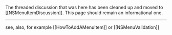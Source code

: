 The threaded discussion that was here has been cleaned up and moved to [[NSMenuItemDiscussion]]. This page should remain an informational one.


----
see, also, for example [[HowToAddAMenuItem]] or [[NSMenuValidation]]